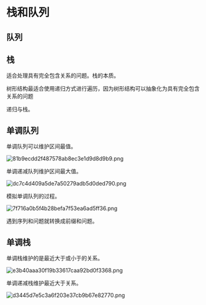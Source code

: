 # 栈和队列

## 队列



## 栈

适合处理具有完全包含关系的问题。栈的本质。

树形结构最适合使用递归方式进行遍历，因为树形结构可以抽象化为具有完全包含关系的问题

递归与栈。

## 单调队列

单调队列可以维护区间最值。

![81b9ecdd2f487578ab8ec3e1d9d8d9b9.png](http://39.105.82.248/images/2019/07/17/81b9ecdd2f487578ab8ec3e1d9d8d9b9.png)

单调递减队列维护区间最大值。

![dc7c4d409a5de7a50279adb5d0ded790.png](http://39.105.82.248/images/2019/07/17/dc7c4d409a5de7a50279adb5d0ded790.png)

模拟单调队列的过程。

![7f716a0b5f4b28befa7f53ea6ad5ff36.png](http://39.105.82.248/images/2019/07/17/7f716a0b5f4b28befa7f53ea6ad5ff36.png)

遇到序列和问题就转换成前缀和问题。

## 单调栈

单调栈维护的是最近大于或小于的关系。

![e3b40aaa30f19b33617caa92bd0f3368.png](http://39.105.82.248/images/2019/07/17/e3b40aaa30f19b33617caa92bd0f3368.png)

单调递减栈维护最近大于关系。

![d3445d7e5c3a6f203e37cb9b67e82770.png](http://39.105.82.248/images/2019/07/17/d3445d7e5c3a6f203e37cb9b67e82770.png)

